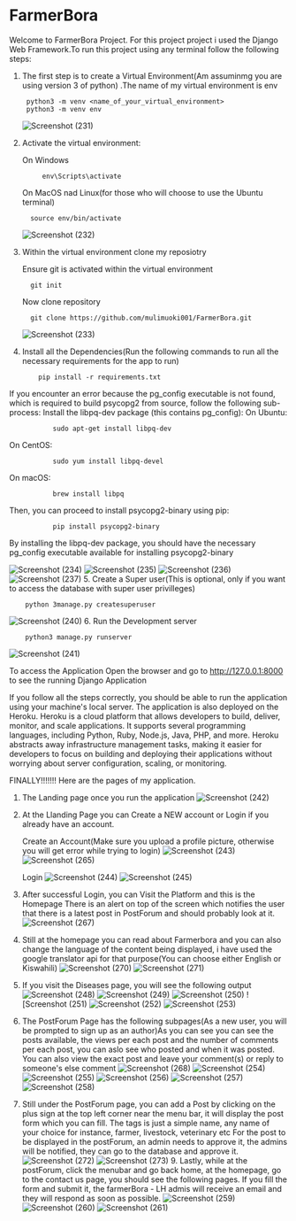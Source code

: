 # FarmerBora
Welcome to FarmerBora Project. For this project project i used the Django Web Framework.To run this project using any terminal follow the following steps:
1. The first step is to create a Virtual Environment(Am assuminmg you are using version 3 of python) .The name of my virtual environment is env

   
        python3 -m venv <name_of_your_virtual_environment> 
        python3 -m venv env      
   ![Screenshot (231)](https://github.com/mulimuoki001/FarmerBora/assets/116681226/0a6b6b1a-fa2c-4ec5-8c35-b57a8b575751)
   
2. Activate the virtual environment:
   
   On Windows
   
        	env\Scripts\activate

   On MacOS nad Linux(for those who will choose to use the Ubuntu terminal)

         source env/bin/activate
    ![Screenshot (232)](https://github.com/mulimuoki001/FarmerBora/assets/116681226/bef83d93-24bf-4f45-b51d-f0765fd7598e)

4. Within the virtual environment clone my reposiotry
   
   Ensure git is activated within the virtual environment

         git init
    Now clone repository 

         git clone https://github.com/mulimuoki001/FarmerBora.git
        
   ![Screenshot (233)](https://github.com/mulimuoki001/FarmerBora/assets/116681226/55939bbd-4181-4284-ad1c-6b79ce160c31)
6. Install all the Dependencies(Run the following commands to run all the necessary requirements for the app to run)

   
           pip install -r requirements.txt

If you encounter an error because the pg_config executable is not found, which is required to build psycopg2 from source, follow the following sub-process:
               Install the libpq-dev package (this contains pg_config):
   On Ubuntu:
               
               sudo apt-get install libpq-dev
               
   On CentOS: 
               
               sudo yum install libpq-devel
   On macOS:
               
               brew install libpq
Then, you can proceed to install psycopg2-binary using pip:
               
               pip install psycopg2-binary
By installing the libpq-dev package, you should have the necessary pg_config executable available for installing psycopg2-binary


![Screenshot (234)](https://github.com/mulimuoki001/FarmerBora/assets/116681226/bd53f5a6-5b99-43e7-9e89-41319fe20a5a)
![Screenshot (235)](https://github.com/mulimuoki001/FarmerBora/assets/116681226/03bb9c5c-55a2-4e80-b1bf-3a746c47d75b)
![Screenshot (236)](https://github.com/mulimuoki001/FarmerBora/assets/116681226/c12e7ec4-aace-4361-99ff-809262e6477b)
![Screenshot (237)](https://github.com/mulimuoki001/FarmerBora/assets/116681226/7d89b0f4-67bb-47e3-af0e-fdcf28b3b0c0)
5. Create a Super user(This is optional, only if you want to access the database with super user privilleges)

        python 3manage.py createsuperuser

  ![Screenshot (240)](https://github.com/mulimuoki001/FarmerBora/assets/116681226/7dd0d6aa-0929-4bea-a488-7486d081f684)
6. Run the Development server
   
        python3 manage.py runserver
  ![Screenshot (241)](https://github.com/mulimuoki001/FarmerBora/assets/116681226/62564062-0f0e-48bc-a975-c0629cc0e20f)

To access the Application Open the browser and go to  http://127.0.0.1:8000 to see the running Django Application

If you follow all the steps correctly, you should be able to run the application using your machine's local server. The application is also deployed on the Heroku. Heroku is a cloud platform that allows developers to build, deliver, monitor, and scale applications. It supports several programming languages, including Python, Ruby, Node.js, Java, PHP, and more. Heroku abstracts away infrastructure management tasks, making it easier for developers to focus on building and deploying their applications without worrying about server configuration, scaling, or monitoring.


FINALLY!!!!!!!
Here are the pages of my application.
1. The Landing page once you run the application
   ![Screenshot (242)](https://github.com/mulimuoki001/FarmerBora/assets/116681226/69ba6f67-ffcb-4eb6-90ff-2dc1fc2c2f69)

2. At the Llanding Page you can Create a NEW  account or Login if you already have an account.
   
      Create an Account(Make sure you upload a profile picture, otherwise you will get error while trying to login)
         ![Screenshot (243)](https://github.com/mulimuoki001/FarmerBora/assets/116681226/2262d8ac-f140-49ba-9d4b-b168b925b713)
         ![Screenshot (265)](https://github.com/mulimuoki001/FarmerBora/assets/116681226/ebcc12c6-584e-4b91-b9f0-668f3496b6e8)
   
      Login
         ![Screenshot (244)](https://github.com/mulimuoki001/FarmerBora/assets/116681226/840da794-5bfc-459b-8c60-484a75f8a251)
         ![Screenshot (245)](https://github.com/mulimuoki001/FarmerBora/assets/116681226/4a448a45-77e4-4b42-aa02-54d801914f75)
   
4. After successful Login, you can Visit the Platform and this is the Homepage
      There is an alert on top of the screen which notifies the user that there is a latest post in PostForum and should probably look at it.
           ![Screenshot (267)](https://github.com/mulimuoki001/FarmerBora/assets/116681226/1f9e5006-2a63-4b2e-85da-9027f13f94c9)
5. Still at the homepage you can read  about Farmerbora and you can also change the language of the content being displayed, i have used the google translator api for that purpose(You can choose either English or Kiswahili)
           ![Screenshot (270)](https://github.com/mulimuoki001/FarmerBora/assets/116681226/98605665-f577-40db-b908-7cd65ee6af25)
           ![Screenshot (271)](https://github.com/mulimuoki001/FarmerBora/assets/116681226/e4125f43-34d2-44b8-884f-cd7b56ba29c7)
 6. If you visit the Diseases page, you will see the following output
         ![Screenshot (248)](https://github.com/mulimuoki001/FarmerBora/assets/116681226/d415bf06-ec8d-4459-8525-6178c0b667bd)
         ![Screenshot (249)](https://github.com/mulimuoki001/FarmerBora/assets/116681226/9fe1d1c9-4dcc-49a2-b6fb-5f47b29f9483)
         ![Screenshot (250)](https://github.com/mulimuoki001/FarmerBora/assets/116681226/71a28428-27b2-4ae6-9e69-45f67bcf6299)
         ![Screenshot (251)
         ![Screenshot (252)](https://github.com/mulimuoki001/FarmerBora/assets/116681226/fd2e4c4e-d724-47e4-aecd-b2ea6c83b4d0)
          ![Screenshot (253)](https://github.com/mulimuoki001/FarmerBora/assets/116681226/1ff10297-b480-4702-9edc-14bb82e41190)
7. The PostForum Page has the following subpages(As a new user, you will be prompted to sign up as an author)As you can see you can see the posts available, the views per each post and the number of comments per each post, you can aslo see who posted and when it was posted. You can also view the exact post and leave your comment(s) or reply to someone's else comment
            ![Screenshot (268)](https://github.com/mulimuoki001/FarmerBora/assets/116681226/d20acce9-5a19-418f-be9e-17c2772701cc)
            ![Screenshot (254)](https://github.com/mulimuoki001/FarmerBora/assets/116681226/48597670-9ac4-4319-a7b1-2b361ba3ff94)
            ![Screenshot (255)](https://github.com/mulimuoki001/FarmerBora/assets/116681226/99a204b3-a9a3-4769-8944-00ebccc59756)
            ![Screenshot (256)](https://github.com/mulimuoki001/FarmerBora/assets/116681226/98b3c116-fe5f-42a5-b8b7-9b231fab1649)
            ![Screenshot (257)](https://github.com/mulimuoki001/FarmerBora/assets/116681226/3b035344-7cbe-4874-b881-3a2318900fcb)
            ![Screenshot (258)](https://github.com/mulimuoki001/FarmerBora/assets/116681226/fa5c2f71-bee7-4626-939d-1fe1063ffa00)
            

8. Still under the PostForum page, you can add a Post by clicking on the plus sign at the top left corner near the menu bar, it will display the post form which you can fill. The tags is just a simple name, any name of your choice for instance, farmer, livestock, veterinary etc
                  For the post to be displayed in the postForum, an admin needs to approve it, the admins will be notified, they can go                    to the database and approve it.
            ![Screenshot (272)](https://github.com/mulimuoki001/FarmerBora/assets/116681226/6447ba5f-b2af-4cf3-9cf5-102eac933545)
            ![Screenshot (273)](https://github.com/mulimuoki001/FarmerBora/assets/116681226/2b44929e-6e24-4a78-9ce4-bc306b3b5c36)
   9. Lastly, while at the postForum, click the menubar and go back home, at the homepage, go to the contact us page, you should see the following pages. If you fill the form and submit it, the farmerBora - LH admis will receive an email and they will respond as soon as possible.
             ![Screenshot (259)](https://github.com/mulimuoki001/FarmerBora/assets/116681226/23c3c065-69d0-4081-9fb1-2e6cfffc7fb9)
               ![Screenshot (260)](https://github.com/mulimuoki001/FarmerBora/assets/116681226/eb4514f9-cc14-4e58-91d0-d060a50398b8)
               ![Screenshot (261)](https://github.com/mulimuoki001/FarmerBora/assets/116681226/e85ffa3c-8d15-4b7d-bb73-e0f69f988020)
               
      
                       

